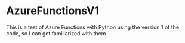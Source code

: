 # AzureFunctionsV1

This is a test of Azure Functions with Python using the version 1 of the code, so I can get familiarized with them
